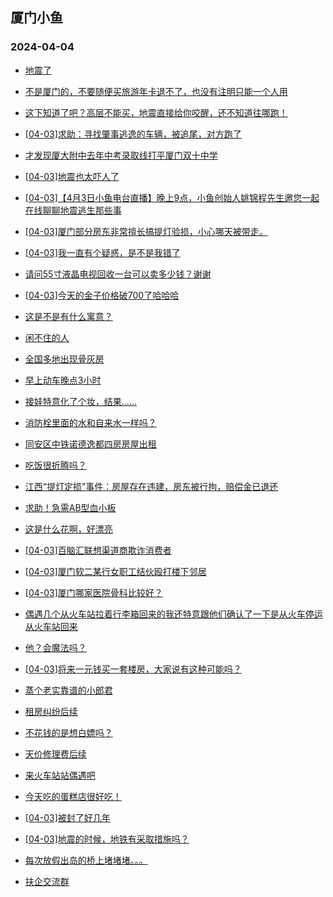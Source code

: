 ## 厦门小鱼 
### 2024-04-04

+ [地震了](http://bbs.xmfish.com/read-htm-tid-18170100.html)

+ [不是厦门的，不要随便买旅游年卡退不了，也没有注明只能一个人用](http://bbs.xmfish.com/read-htm-tid-18170187.html)

+ [这下知道了吧？高层不能买，地震直接给你咬醒，还不知道往哪跑！](http://bbs.xmfish.com/read-htm-tid-18170132.html)

+ [[04-03]求助：寻找肇事逃逸的车辆，被追尾，对方跑了](http://bbs.xmfish.com/read-htm-tid-18170216.html)

+ [才发现厦大附中去年中考录取线打平厦门双十中学](http://bbs.xmfish.com/read-htm-tid-18170330.html)

+ [[04-03]地震也太吓人了](http://bbs.xmfish.com/read-htm-tid-18170176.html)

+ [[04-03]【4月3日小鱼电台直播】晚上9点，小鱼创始人姚锦程先生邀您一起在线聊聊地震逃生那些事](http://bbs.xmfish.com/read-htm-tid-18170225.html)

+ [[04-03]厦门部分房东非常擅长搞提灯验损，小心哪天被带走。](http://bbs.xmfish.com/read-htm-tid-18170169.html)

+ [[04-03]我一直有个疑惑，是不是我错了](http://bbs.xmfish.com/read-htm-tid-18170421.html)

+ [请问55寸液晶电视回收一台可以卖多少钱？谢谢](http://bbs.xmfish.com/read-htm-tid-18170243.html)

+ [[04-03]今天的金子价格破700了哈哈哈](http://bbs.xmfish.com/read-htm-tid-18170400.html)

+ [这是不是有什么寓意？](http://bbs.xmfish.com/read-htm-tid-18170321.html)

+ [闲不住的人](http://bbs.xmfish.com/read-htm-tid-18170242.html)

+ [全国多地出现骨灰房](http://bbs.xmfish.com/read-htm-tid-18170249.html)

+ [早上动车晚点3小时](http://bbs.xmfish.com/read-htm-tid-18170387.html)

+ [接娃特意化了个妆，结果……](http://bbs.xmfish.com/read-htm-tid-18170395.html)

+ [消防栓里面的水和自来水一样吗？](http://bbs.xmfish.com/read-htm-tid-18170317.html)

+ [同安区中铁诺德逸都四房房屋出租](http://bbs.xmfish.com/read-htm-tid-18170270.html)

+ [吃饭很折腾吗？](http://bbs.xmfish.com/read-htm-tid-18170333.html)

+ [江西“提灯定损”事件：房屋存在违建，房东被行拘，赔偿金已退还](http://bbs.xmfish.com/read-htm-tid-18170440.html)

+ [求助！急需AB型血小板](http://bbs.xmfish.com/read-htm-tid-18170375.html)

+ [这是什么花啊，好漂亮](http://bbs.xmfish.com/read-htm-tid-18170507.html)

+ [[04-03]百脑汇联想渠道商欺诈消费者](http://bbs.xmfish.com/read-htm-tid-18170349.html)

+ [[04-03]厦门软二某行女职工结伙殴打楼下邻居](http://bbs.xmfish.com/read-htm-tid-18170417.html)

+ [[04-03]厦门哪家医院骨科比较好？](http://bbs.xmfish.com/read-htm-tid-18170500.html)

+ [偶遇几个从火车站拉着行李箱回来的我还特意跟他们确认了一下是从火车停运从火车站回来](http://bbs.xmfish.com/read-htm-tid-18170515.html)

+ [他？会魔法吗？](http://bbs.xmfish.com/read-htm-tid-18170532.html)

+ [[04-03]将来一元钱买一套楼房，大家说有这种可能吗？](http://bbs.xmfish.com/read-htm-tid-18170451.html)

+ [蒸个老实靠谱的小郎君](http://bbs.xmfish.com/read-htm-tid-18170453.html)

+ [租房纠纷后续](http://bbs.xmfish.com/read-htm-tid-18170517.html)

+ [不花钱的是想白嫖吗？](http://bbs.xmfish.com/read-htm-tid-18170469.html)

+ [天价修理费后续](http://bbs.xmfish.com/read-htm-tid-18170516.html)

+ [来火车站站偶遇吧](http://bbs.xmfish.com/read-htm-tid-18170473.html)

+ [今天吃的蛋糕店很好吃！](http://bbs.xmfish.com/read-htm-tid-18170466.html)

+ [[04-03]被封了好几年](http://bbs.xmfish.com/read-htm-tid-18170521.html)

+ [[04-03]地震的时候，地铁有采取措施吗？](http://bbs.xmfish.com/read-htm-tid-18170531.html)

+ [每次放假出岛的桥上堵堵堵。。。](http://bbs.xmfish.com/read-htm-tid-18170566.html)

+ [扶企交流群](http://bbs.xmfish.com/read-htm-tid-18170529.html)


